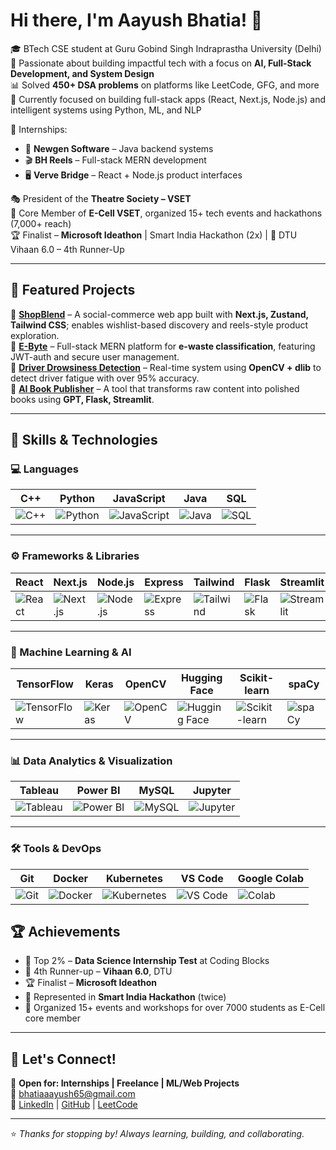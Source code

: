 # Hi there, I'm Aayush Bhatia! 👋

🎓 BTech CSE student at Guru Gobind Singh Indraprastha University (Delhi)  
🚀 Passionate about building impactful tech with a focus on **AI, Full-Stack Development, and System Design**  
📊 Solved **450+ DSA problems** on platforms like LeetCode, GFG, and more  
🔭 Currently focused on building full-stack apps (React, Next.js, Node.js) and intelligent systems using Python, ML, and NLP

💼 Internships:  
- 🧩 **Newgen Software** – Java backend systems  
- 🎬 **BH Reels** – Full-stack MERN development  
- 🖥️ **Verve Bridge** – React + Node.js product interfaces

🎭 President of the **Theatre Society – VSET**  
🧠 Core Member of **E-Cell VSET**, organized 15+ tech events and hackathons (7,000+ reach)  
🏆 Finalist – **Microsoft Ideathon** | Smart India Hackathon (2x) | 🥇 DTU Vihaan 6.0 – 4th Runner-Up

---

## 📂 Featured Projects

🔹 [**ShopBlend**](https://github.com/Aayush-Bhatia/ShopBlend) – A social-commerce web app built with **Next.js, Zustand, Tailwind CSS**; enables wishlist-based discovery and reels-style product exploration.  
🔹 [**E-Byte**](https://github.com/pranjjal/Image-Search-Assistant-with-AI-Generated-Descriptions) – Full-stack MERN platform for **e-waste classification**, featuring JWT-auth and secure user management.  
🔹 [**Driver Drowsiness Detection**](https://github.com/Aayush-Bhatia/Driver-Drowsiness) – Real-time system using **OpenCV + dlib** to detect driver fatigue with over 95% accuracy.  
🔹 [**AI Book Publisher**](https://github.com/Aayush-Bhatia/Automated-Book-Publishing) – A tool that transforms raw content into polished books using **GPT, Flask, Streamlit**.

---

## 🧠 Skills & Technologies

### 💻 Languages
| C++ | Python | JavaScript | Java | SQL |
|-----|--------|------------|------|-----|
| ![C++](https://img.shields.io/badge/C++-00599C?style=for-the-badge&logo=c%2B%2B&logoColor=white) | ![Python](https://img.shields.io/badge/Python-3776AB?style=for-the-badge&logo=python&logoColor=white) | ![JavaScript](https://img.shields.io/badge/JavaScript-F7DF1E?style=for-the-badge&logo=javascript&logoColor=black) | ![Java](https://img.shields.io/badge/Java-007396?style=for-the-badge&logo=java&logoColor=white) | ![SQL](https://img.shields.io/badge/SQL-003B57?style=for-the-badge&logo=postgresql&logoColor=white) |

---

### ⚙️ Frameworks & Libraries
| React | Next.js | Node.js | Express | Tailwind | Flask | Streamlit |
|--------|--------|---------|---------|----------|--------|-----------|
| ![React](https://img.shields.io/badge/React-20232A?style=for-the-badge&logo=react&logoColor=61DAFB) | ![Next.js](https://img.shields.io/badge/Next.js-000000?style=for-the-badge&logo=nextdotjs&logoColor=white) | ![Node.js](https://img.shields.io/badge/Node.js-339933?style=for-the-badge&logo=node.js&logoColor=white) | ![Express](https://img.shields.io/badge/Express.js-404D59?style=for-the-badge) | ![Tailwind](https://img.shields.io/badge/TailwindCSS-38B2AC?style=for-the-badge&logo=tailwind-css&logoColor=white) | ![Flask](https://img.shields.io/badge/Flask-black?style=for-the-badge&logo=flask&logoColor=white) | ![Streamlit](https://img.shields.io/badge/Streamlit-FF4B4B?style=for-the-badge&logo=streamlit&logoColor=white) |

---

### 🧠 Machine Learning & AI
| TensorFlow | Keras | OpenCV | Hugging Face | Scikit-learn | spaCy |
|------------|-------|--------|---------------|---------------|--------|
| ![TensorFlow](https://img.shields.io/badge/TensorFlow-FF6F00?style=for-the-badge&logo=tensorflow&logoColor=white) | ![Keras](https://img.shields.io/badge/Keras-D00000?style=for-the-badge&logo=keras&logoColor=white) | ![OpenCV](https://img.shields.io/badge/OpenCV-5C3EE8?style=for-the-badge&logo=opencv&logoColor=white) | ![Hugging Face](https://img.shields.io/badge/HuggingFace-FCC624?style=for-the-badge&logo=huggingface&logoColor=black) | ![Scikit-learn](https://img.shields.io/badge/Scikit--learn-F7931E?style=for-the-badge&logo=scikit-learn&logoColor=white) | ![spaCy](https://img.shields.io/badge/spaCy-09A3D5?style=for-the-badge) |

---

### 📊 Data Analytics & Visualization
| Tableau | Power BI | MySQL | Jupyter |
|---------|----------|-------|---------|
| ![Tableau](https://img.shields.io/badge/Tableau-E97627?style=for-the-badge&logo=tableau&logoColor=white) | ![Power BI](https://img.shields.io/badge/Power_BI-F2C811?style=for-the-badge&logo=power-bi&logoColor=black) | ![MySQL](https://img.shields.io/badge/MySQL-4479A1?style=for-the-badge&logo=mysql&logoColor=white) | ![Jupyter](https://img.shields.io/badge/Jupyter-F37626?style=for-the-badge&logo=jupyter&logoColor=white) |

---

### 🛠️ Tools & DevOps
| Git | Docker | Kubernetes | VS Code | Google Colab |
|-----|--------|------------|---------|--------------|
| ![Git](https://img.shields.io/badge/Git-F05032?style=for-the-badge&logo=git&logoColor=white) | ![Docker](https://img.shields.io/badge/Docker-2496ED?style=for-the-badge&logo=docker&logoColor=white) | ![Kubernetes](https://img.shields.io/badge/Kubernetes-326CE5?style=for-the-badge&logo=kubernetes&logoColor=white) | ![VS Code](https://img.shields.io/badge/VS_Code-007ACC?style=for-the-badge&logo=visual-studio-code&logoColor=white) | ![Colab](https://img.shields.io/badge/Colab-F9AB00?style=for-the-badge&logo=googlecolab&logoColor=black) |

## 🏆 Achievements

- 🏅 Top 2% – **Data Science Internship Test** at Coding Blocks  
- 🥇 4th Runner-up – **Vihaan 6.0**, DTU  
- 🏆 Finalist – **Microsoft Ideathon**  
- 🚀 Represented in **Smart India Hackathon** (twice)  
- 🧠 Organized 15+ events and workshops for over 7000 students as E-Cell core member

---

## 🔗 Let's Connect!

💼 **Open for: Internships | Freelance | ML/Web Projects**  
📧 [bhatiaaayush65@gmail.com](mailto:bhatiaaayush65@gmail.com)  
🔗 [LinkedIn](https://www.linkedin.com/in/aayush-bhatia-739034242/) | [GitHub](https://github.com/Aayush-Bhatia) | [LeetCode](https://leetcode.com/u/ianYFKtbh3/)

---

⭐ *Thanks for stopping by! Always learning, building, and collaborating.*  
